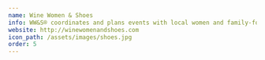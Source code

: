 ```yaml
---
name: Wine Women & Shoes
info: WW&S® coordinates and plans events with local women and family-focused charities, bringing fashion and wine know-how together under one roof. To date, they have raised over $37 million with their charity partners.
website: http://winewomenandshoes.com
icon_path: /assets/images/shoes.jpg
order: 5
---
```


